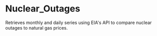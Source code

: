 # Nuclear_Outages
Retrieves monthly and daily series using EIA's API to compare nuclear outages to natural gas prices.

